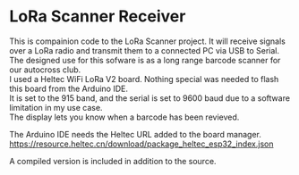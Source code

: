 # LoRa Scanner Receiver
This is compainion code to the LoRa Scanner project. It will receive signals over a LoRa radio and transmit them to a connected PC via USB to Serial. The designed use for this sofware is as a long range barcode scanner for our autocross club.  
I used a Heltec WiFi LoRa V2 board. Nothing special was needed to flash this board from the Arduino IDE.  
It is set to the 915 band, and the serial is set to 9600 baud due to a software limitation in my use case.  
The display lets you know when a barcode has been revieved.  
  
The Arduino IDE needs the Heltec URL added to the board manager. https://resource.heltec.cn/download/package_heltec_esp32_index.json  

A compiled version is included in addition to the source.
